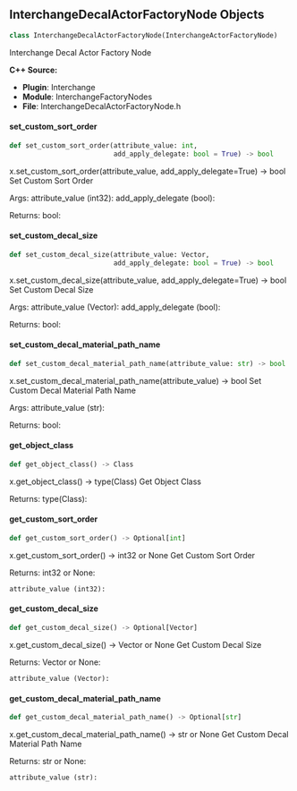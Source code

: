 ## InterchangeDecalActorFactoryNode Objects

```python
class InterchangeDecalActorFactoryNode(InterchangeActorFactoryNode)
```

Interchange Decal Actor Factory Node

**C++ Source:**

- **Plugin**: Interchange
- **Module**: InterchangeFactoryNodes
- **File**: InterchangeDecalActorFactoryNode.h

<a id="unreal.InterchangeDecalActorFactoryNode.set_custom_sort_order"></a>

#### set_custom_sort_order

```python
def set_custom_sort_order(attribute_value: int,
                          add_apply_delegate: bool = True) -> bool
```

x.set_custom_sort_order(attribute_value, add_apply_delegate=True) -> bool
Set Custom Sort Order

Args:
    attribute_value (int32): 
    add_apply_delegate (bool): 

Returns:
    bool:

<a id="unreal.InterchangeDecalActorFactoryNode.set_custom_decal_size"></a>

#### set_custom_decal_size

```python
def set_custom_decal_size(attribute_value: Vector,
                          add_apply_delegate: bool = True) -> bool
```

x.set_custom_decal_size(attribute_value, add_apply_delegate=True) -> bool
Set Custom Decal Size

Args:
    attribute_value (Vector): 
    add_apply_delegate (bool): 

Returns:
    bool:

<a id="unreal.InterchangeDecalActorFactoryNode.set_custom_decal_material_path_name"></a>

#### set_custom_decal_material_path_name

```python
def set_custom_decal_material_path_name(attribute_value: str) -> bool
```

x.set_custom_decal_material_path_name(attribute_value) -> bool
Set Custom Decal Material Path Name

Args:
    attribute_value (str): 

Returns:
    bool:

<a id="unreal.InterchangeDecalActorFactoryNode.get_object_class"></a>

#### get_object_class

```python
def get_object_class() -> Class
```

x.get_object_class() -> type(Class)
Get Object Class

Returns:
    type(Class):

<a id="unreal.InterchangeDecalActorFactoryNode.get_custom_sort_order"></a>

#### get_custom_sort_order

```python
def get_custom_sort_order() -> Optional[int]
```

x.get_custom_sort_order() -> int32 or None
Get Custom Sort Order

Returns:
    int32 or None: 

    attribute_value (int32):

<a id="unreal.InterchangeDecalActorFactoryNode.get_custom_decal_size"></a>

#### get_custom_decal_size

```python
def get_custom_decal_size() -> Optional[Vector]
```

x.get_custom_decal_size() -> Vector or None
Get Custom Decal Size

Returns:
    Vector or None: 

    attribute_value (Vector):

<a id="unreal.InterchangeDecalActorFactoryNode.get_custom_decal_material_path_name"></a>

#### get_custom_decal_material_path_name

```python
def get_custom_decal_material_path_name() -> Optional[str]
```

x.get_custom_decal_material_path_name() -> str or None
Get Custom Decal Material Path Name

Returns:
    str or None: 

    attribute_value (str):

<a id="unreal.InterchangeBaseMaterialFactoryNode"></a>